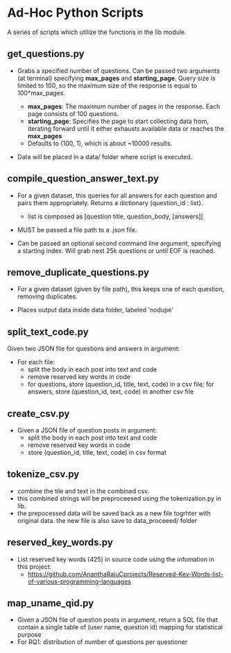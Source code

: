 # Ad-Hoc Python Scripts
A series of scripts which utilize the functions in the lib module.

## get_questions.py
* Grabs a specified number of questions. Can be passed two arguments (at terminal)
specifying **max_pages** and **starting_page**. Query size is limited to 100, 
so the maximum size of the response is equal to 100*max_pages.

    * **max_pages**: The maximum number of pages in the response. Each page consists of 100 questions.
    * **starting_page**: Specifies the page to start collecting data from, iterating forward until it either exhausts
    available data or reaches the **max_pages**
    * Defaults to (100, 1), which is about ~10000 results. 

* Data will be placed in a data/ folder where script
is executed.

## compile_question_answer_text.py
* For a given dataset, this queries for all answers for each question and pairs them
appropriately. Returns a dictionary {question_id : list}.
    * list is composed as [question title, question_body, [answers]]

* MUST be passed a file path to a .json file.
* Can be passed an optional second command line argument, specifying a starting index. Will grab
next 25k questions or until EOF is reached.

## remove_duplicate_questions.py
* For a given dataset (given by file path), this keeps one of each question, removing duplicates.

* Places output data inside data folder, labeled 'nodupe'

## split_text_code.py
Given two JSON file for questions and answers in argument:
* For each file:
	* split the body in each post into text and code
	* remove reserved key words in code
	* for questions, store (question_id, title, text, code) in a csv file; for answers, store (question_id, text, code) in another csv file

## create_csv.py
* Given a JSON file of question posts in argument:
	* split the body in each post into text and code
	* remove reserved key words in code
	* store (question_id, title, text, code) in csv format

## tokenize_csv.py
* combine the tile and text in the combined csv.
* this combined strings will be preproceesed using the tokenization.py in lib.
* the prepocessed data will be saved back as a new file togrhter with original data. the new file is also save to data_proceeed/ folder

## reserved_key_words.py
* List reserved key words (425) in source code using the infomation in this project:
   * https://github.com/AnanthaRajuCprojects/Reserved-Key-Words-list-of-various-programming-languages

## map_uname_qid.py
* Given a JSON file of question posts in argument, return a SQL file that contain a single table of (user name, question id) mapping for statistical purpose
* For RQ1: distribution of number of questions per questioner
